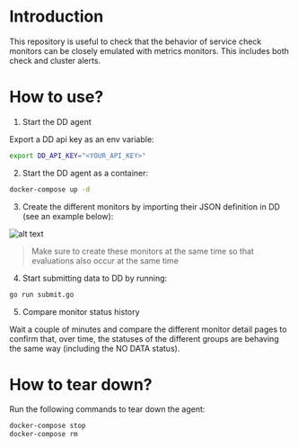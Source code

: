 # Introduction

This repository is useful to check that the behavior of service check monitors can be closely emulated with metrics monitors. This includes both check and cluster alerts.

# How to use?

1. Start the DD agent

Export a DD api key as an env variable:

```bash
export DD_API_KEY="<YOUR_API_KEY>"
```

2. Start the DD agent as a container:

```bash
docker-compose up -d
```

3. Create the different monitors by importing their JSON definition in DD (see an example below):

![alt text](./import_definition.gif)

> Make sure to create these monitors at the same time so that evaluations also occur at the same time

4. Start submitting data to DD by running:

```bash
go run submit.go
```

5. Compare monitor status history
 
Wait a couple of minutes and compare the different monitor detail pages to confirm that, over time, the statuses of the different groups are behaving the same way (including the NO DATA status).

# How to tear down?

Run the following commands to tear down the agent:

```bash
docker-compose stop
docker-compose rm
```

